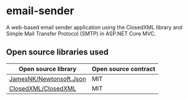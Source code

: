 # email-sender
A web-based email sender application using the ClosedXML library and Simple Mail Transfer Protocol (SMTP) in ASP.NET Core MVC.

## Open source libraries used

Open source library | Open source contract
--- | --- 
[JamesNK/Newtonsoft.Json](https://github.com/JamesNK/Newtonsoft.Json) | MIT
[ClosedXML/ClosedXML](https://github.com/ClosedXML/ClosedXML) | MIT
